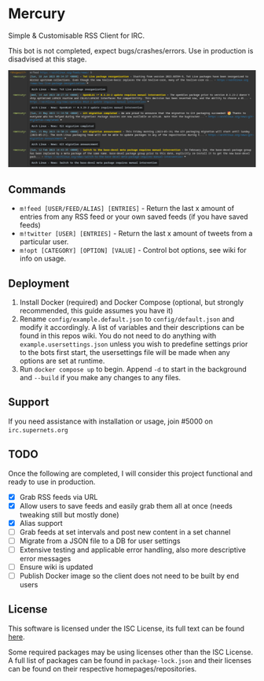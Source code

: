 # Mercury

Simple & Customisable RSS Client for IRC.

This bot is not completed, expect bugs/crashes/errors. Use in production is disadvised at this stage.

![m!feed Example](/.screens/1.png?raw=true "m!feed Example")

## Commands

- `m!feed [USER/FEED/ALIAS] [ENTRIES]` - Return the last x amount of entries from any RSS feed or your own saved feeds (if you have saved feeds)
- `m!twitter [USER] [ENTRIES]` - Return the last x amount of tweets from a particular user.
- `m!opt [CATEGORY] [OPTION] [VALUE]` - Control bot options, see wiki for info on usage.

## Deployment

1. Install Docker (required) and Docker Compose (optional, but strongly recommended, this guide assumes you have it)
2. Rename `config/example.default.json` to `config/default.json` and modify it accordingly. A list of variables and their descriptions can be found in this repos wiki. You do not need to do anything with `example.usersettings.json` unless you wish to predefine settings prior to the bots first start, the usersettings file will be made when any options are set at runtime.
3. Run `docker compose up` to begin. Append `-d` to start in the background and `--build` if you make any changes to any files.

## Support

If you need assistance with installation or usage, join #5000 on `irc.supernets.org`

## TODO

Once the following are completed, I will consider this project functional and ready to use in production.

- [x] Grab RSS feeds via URL
- [x] Allow users to save feeds and easily grab them all at once (needs tweaking still but mostly done)
- [x] Alias support
- [ ] Grab feeds at set intervals and post new content in a set channel
- [ ] Migrate from a JSON file to a DB for user settings
- [ ] Extensive testing and applicable error handling, also more descriptive error messages
- [ ] Ensure wiki is updated
- [ ] Publish Docker image so the client does not need to be built by end users
## License

This software is licensed under the ISC License, its full text can be found [here](/LICENSE).

Some required packages may be using licenses other than the ISC License. A full 
list of packages can be found in `package-lock.json` and their licenses can be 
found on their respective homepages/repositories.